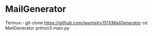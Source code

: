 # MailGenerator

Termux:-
git clone https://github.com/jaymistry1511/MailGenerator
cd MailGenerator
prthon3 main.py
